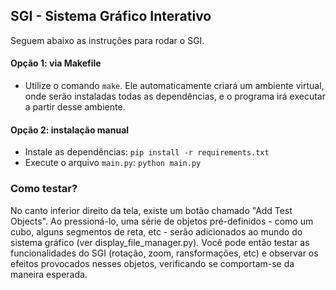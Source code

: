 ## SGI - Sistema Gráfico Interativo

Seguem abaixo as instruções para rodar o SGI.

#### Opção 1: via Makefile
- Utilize o comando `make`. Ele automaticamente criará um ambiente virtual, onde serão instaladas todas as dependências, e o programa irá executar a partir desse ambiente.


#### Opção 2: instalação manual
- Instale as dependências: `pip install -r requirements.txt`
- Execute o arquivo `main.py`: `python main.py`


### Como testar?
No canto inferior direito da tela, existe um botão chamado "Add Test Objects". Ao pressioná-lo, uma série de objetos pré-definidos - como um cubo, alguns segmentos de reta, etc - serão adicionados ao mundo do sistema gráfico (ver display_file_manager.py). Você pode então testar as funcionalidades do SGI (rotação, zoom,  ransformações, etc) e observar os efeitos provocados nesses objetos, verificando se comportam-se da maneira esperada.